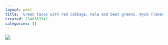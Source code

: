```yaml
---
layout: post
title: 'Green tacos with red cabbage, kale and beet greens. #yum (Taken with Instagram)'
created: 1348363342
categories: []
---
```

<img src="http://24.media.tumblr.com/tumblr_mas3ta90ho1rsr8w3o1_500.jpg"/><br/><br/>
